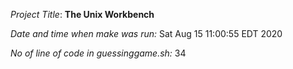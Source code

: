 *Project Title*: **The Unix Workbench**

*Date and time when make was run:* Sat Aug 15 11:00:55 EDT 2020 

*No of line of code in guessinggame.sh:* 34 


